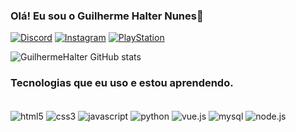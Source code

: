 ### Olá! Eu sou o Guilherme Halter Nunes👋


[![Discord](https://img.shields.io/badge/Discord-7289DA?style=for-the-badge&logo=discord&logoColor=white)](https://discord.com/channels/Chocolatin#8625)
[![Instagram](https://img.shields.io/badge/Instagram-E4405F?style=for-the-badge&logo=instagram&logoColor=white)](https://instagram.com/guilhermehalter)
[![PlayStation](https://img.shields.io/badge/PlayStation-003791?style=for-the-badge&logo=playstation&logoColor=white)](https://id.sonyentertainmentnetwork.com/id/management_ca/?gated=true&pr_referer=cam&entry=psn_profile&cid=52977667-6541-4014-b800-d4e102a5b4eb#/p/psn_profile/list?state=cam_475351135afdfcca7dcef2ac1270cf0&cid=ddfe4b06-3f41-431a-80b3-960ec575b661&entry=psn_profile)

![GuilhermeHalter GitHub stats](https://github-readme-stats.vercel.app/api?username=GuilhermeHalter&show_icons=true&theme=tokyonight)

### Tecnologias que eu uso e estou aprendendo.

<div style="display: inline_block"><br/>
    <img align="center" alt="html5" src="https://img.shields.io/badge/HTML5-E34F26?style=for-the-badge&logo=html5&logoColor=white" />
    <img align="center" alt="css3" src="https://img.shields.io/badge/CSS3-1572B6?style=for-the-badge&logo=css3&logoColor=white" />
    <img align="center" alt="javascript" src="https://img.shields.io/badge/JavaScript-F7DF1E?style=for-the-badge&logo=javascript&logoColor=black" />
    <img align="center" alt="python" src="https://img.shields.io/badge/Python-3776AB?style=for-the-badge&logo=python&logoColor=white" />
    <img align="center" alt="vue.js" src="https://img.shields.io/badge/Vue.js-35495E?style=for-the-badge&logo=vue.js&logoColor=4FC08D" /> 
    <img align="center" alt="mysql" src="https://img.shields.io/badge/MySQL-00000F?style=for-the-badge&logo=mysql&logoColor=white" />
    <img align="center" alt="node.js" src="https://img.shields.io/badge/Node.js-43853D?style=for-the-badge&logo=node.js&logoColor=white" />
</div>

